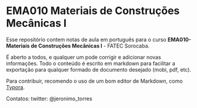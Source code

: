 # EMA010 Materiais de Construções Mecânicas I
Esse repositório contem notas de aula em português para o curso **EMA010-Materiais de Construções Mecânicas I** - FATEC Sorocaba. 

É aberto a todos, e qualquer um pode corrigir e adicionar novas informações. 
Todo o conteúdo é escrito em markdown para facilitar a exportação para qualquer formado de documento desejado (mobi, pdf, etc).


Para contribuir, recomendo o uso de um bom editor de Markdown, como [Typora](https://typora.io/). 


Contatos:
twitter: @jeronimo_torres
